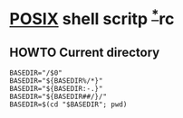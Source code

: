 # [POSIX][] shell scritp <sup>[*][dash]</sup>rc

[dash]: https://en.wikipedia.org/wiki/Almquist_shell#dash
[posix]: https://en.wikipedia.org/wiki/POSIX

## HOWTO Current directory

    BASEDIR="/$0"
    BASEDIR="${BASEDIR%/*}"
    BASEDIR="${BASEDIR:-.}"
    BASEDIR="${BASEDIR##/}/"
    BASEDIR=$(cd "$BASEDIR"; pwd)
